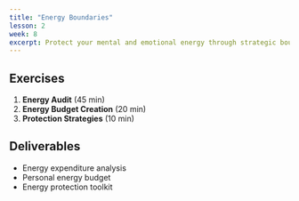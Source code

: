 ```yaml
---
title: "Energy Boundaries"
lesson: 2
week: 8
excerpt: Protect your mental and emotional energy through strategic boundary setting.
---
```


## Exercises

1. **Energy Audit** (45 min)
2. **Energy Budget Creation** (20 min)
3. **Protection Strategies** (10 min)

## Deliverables

- Energy expenditure analysis
- Personal energy budget
- Energy protection toolkit
